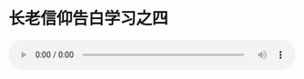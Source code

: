 # 长老信仰告白学习之四

<audio style="width: 100%;" preload="false" controls controlslist="nodownload"><source src="//file.simai.life/audio/mp3/old/12299.mp3" type="audio/mpeg">Your browser does not support the audio element.</audio>


